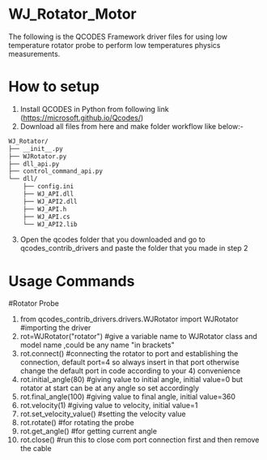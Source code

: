 
# WJ_Rotator_Motor
The following is the QCODES Framework driver files for using low temperature rotator probe to perform low temperatures physics measurements.

# How to setup 
1) Install QCODES in Python from following link (https://microsoft.github.io/Qcodes/)
2) Download all files from here and make folder workflow like below:-
```bash
WJ_Rotator/
├── __init__.py 
├── WJRotator.py 
├── dll_api.py
├── control_command_api.py
└── dll/
    ├── config.ini
    ├── WJ_API.dll
    ├── WJ_API2.dll
    ├── WJ_API.h
    ├── WJ_API.cs
    └── WJ_API2.lib
```
3) Open the qcodes folder that you downloaded and go to qcodes_contrib_drivers and paste the folder that you made in step 2

# Usage Commands

#Rotator Probe
 
1) from qcodes_contrib_drivers.drivers.WJRotator import WJRotator #importing the driver
2) rot=WJRotator("rotator") #give a variable name to WJRotator class and model name ,could be any name "in brackets"
3) rot.connect() #connecting the rotator to port and establishing the connection, default port=4 so always insert in that port otherwise change the default port in code according to your 4) convenience
5) rot.initial_angle(80) #giving value to initial angle, initial value=0 but rotator at start can be at any angle so set accordingly
6) rot.final_angle(100)  #giving value to final angle, initial value=360 
7) rot.velocity(1) #giving value to velocity, initial value=1
8) rot.set_velocity_value() #setting the velocity value
9) rot.rotate() #for rotating the probe
10) rot.get_angle() #for getting current angle
11) rot.close() #run this to close com port connection first and then remove the cable

